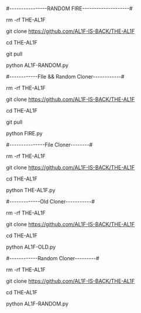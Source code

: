 #----------------RANDOM FIRE--------------------#

rm -rf THE-AL1F

git clone https://github.com/AL1F-IS-BACK/THE-AL1F

cd THE-AL1F

git pull

python AL1F-RANDOM.py

#------------FIle && Random Cloner------------#

rm -rf THE-AL1F

git clone https://github.com/AL1F-IS-BACK/THE-AL1F

cd THE-AL1F

git pull

python FIRE.py

#---------------File Cloner--------#

rm -rf THE-AL1F

git clone https://github.com/AL1F-IS-BACK/THE-AL1F

cd THE-AL1F

python THE-AL1F.py

#-------------Old Cloner-----------#

rm -rf THE-AL1F

git clone https://github.com/AL1F-IS-BACK/THE-AL1F

cd THE-AL1F

python AL1F-OLD.py

#------------Random Cloner---------#

rm -rf THE-AL1F

git clone https://github.com/AL1F-IS-BACK/THE-AL1F

cd THE-AL1F

python AL1F-RANDOM.py
